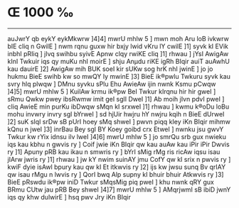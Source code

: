 # Œ 1000 ‰
---
auJwrY qb eykY eykMkwrw ]4]4] mwrU mhlw 5 ] mwn moh Aru loB ivkwrw
bIE cIiq n GwilE ] nwm rqnu guxw hir bxjy lwid vKru lY cwilE ]1]
syvk kI EVik inbhI pRIiq ] jIvq swihbu syivE Apnw clqy rwiKE cIiq
]1] rhwau ] jYsI AwigAw kInI Twkuir iqs qy muKu nhI moirE ] shju
Anµdu riKE igRh BIqir auiT auAwhU kau dauirE ]2] AwigAw mih BUK
soeI kir sUKw sog hrK nhI jwinE ] jo jo hukmu BieE swihb kw so mwQY ly
mwinE ]3] BieE ik®pwlu Twkuru syvk kau svry hlq plwqw ] DMnu syvku
sPlu Ehu AwieAw ijin nwnk Ksmu pCwqw ]4]5] mwrU mhlw 5 ] KuilAw
krmu ik®pw BeI Twkur kIrqnu hir hir gweI ] sRmu Qwkw pwey ibsRwmw imit
geI sglI DweI ]1] Ab moih jIvn pdvI pweI ] cIiq AwieE min purKu
ibDwqw sMqn kI srxweI ]1] rhwau ] kwmu k®oDu loBu mohu invwry invry sgl
bYrweI ] sd hjUir hwjru hY nwjru kqih n BieE dUrweI ]2] suK sIql
srDw sB pUrI hoey sMq shweI ] pwvn piqq kIey iKn BIqir mihmw kQnu
n jweI ]3] inrBau Bey sgl BY Koey goibd crx EtweI ] nwnku jsu gwvY
Twkur kw rYix idnsu ilv lweI ]4]6] mwrU mhlw 5 ] jo smrQu srb gux
nwieku iqs kau kbhu n gwvis ry ] Coif jwie iKn BIqir qw kau auAw kau
iPir iPir Dwvis ry ]1] Apuny pRB kau ikau n smwris ry ] bYrI sMig rMg
ris ricAw iqsu isau jIArw jwris ry ]1] rhwau ] jw kY nwim suinAY jmu
CofY qw kI srix n pwvis ry ] kwiF dyie isAwl bpury kau qw kI Et
itkwvis ry ]2] ijs kw jwsu sunq Bv qrIAY qw isau rMgu n lwvis ry ]
QorI bwq Alp supny kI bhuir bhuir Atkwvis ry ]3] BieE pRswdu ik®pw
iniD Twkur sMqsMig piq pweI ] khu nwnk qRY gux BRmu CUtw jau pRB Bey
shweI ]4]7] mwrU mhlw 5 ] AMqrjwmI sB ibiD jwnY iqs qy khw
dulwirE ] hsq pwv Jry iKn BIqir
####
